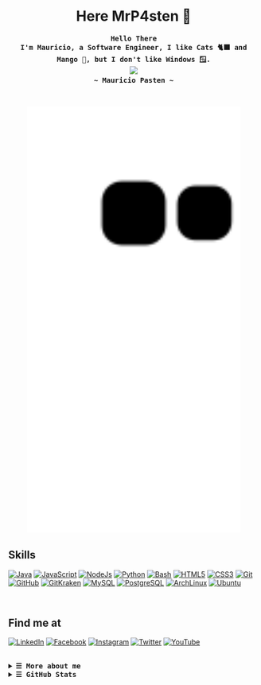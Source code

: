 <h1 align="center">Here MrP4sten 🚀</h1>

<!-- Profile -->
  <p align="center">
    <samp>
      <b>
        Hello There
      <br>
        I'm Mauricio, a Software Engineer, I like Cats 🐈‍⬛ and Mango 🥭, but I don't like Windows 🪟.
      </b>
      <br>
        <image src="https://readme-typing-svg.herokuapp.com?font=JetBrainsMono+Nerd+Font&size=14&pause=1000&color=7A95C9&center=true&width=435&lines=To+infinity+and+beyond.">
      <br>
      <b>
         ~ Mauricio Pasten ~
      </b>    </samp>
  </p>
<br>

<!-- contribution snake -->
<p align="center">
    <img alt="contribution snake" width="85%" src="https://raw.githubusercontent.com/1amSimp1e/1amSimp1e/544749532955a2438af7a7934a17731aa0ea1b43/github-contribution-grid-snake.svg" />
</p>

## Skills

[![Java](https://img.shields.io/badge/Java-fa0202?style=for-the-badge&logo=openjdk&logoColor=white&labelColor=101010)]()
[![JavaScript](https://img.shields.io/badge/JavaScript-F7DF1E?style=for-the-badge&logo=javascript&logoColor=white&labelColor=101010)]()
[![NodeJs](https://img.shields.io/badge/Node.JS-339933?style=for-the-badge&logo=node.js&logoColor=white&labelColor=101010)]()
[![Python](https://img.shields.io/badge/Python-cf870c?style=for-the-badge&logo=python&logoColor=white&labelColor=101010)]()
[![Bash](https://img.shields.io/badge/Bash-4EAA25?style=for-the-badge&logo=gnubash&logoColor=white&labelColor=101010)]()
[![HTML5](https://img.shields.io/badge/HTML5-E34F26?style=for-the-badge&logo=html5&logoColor=white&labelColor=101010)]()
[![CSS3](https://img.shields.io/badge/CSS3-1572B6?style=for-the-badge&logo=css3&logoColor=white&labelColor=101010)]()
[![Git](https://img.shields.io/badge/Git-F05032?style=for-the-badge&logo=git&logoColor=white&labelColor=101010)]()
[![GitHub](https://img.shields.io/badge/GitHub-181717?style=for-the-badge&logo=github&logoColor=white&labelColor=101010)]()
[![GitKraken](https://img.shields.io/badge/GitKraken-179287?style=for-the-badge&logo=gitkraken&logoColor=white&labelColor=101010)]()
[![MySQL](https://img.shields.io/badge/MySQL-4479A1?style=for-the-badge&logo=mysql&logoColor=white&labelColor=101010)]()
[![PostgreSQL](https://img.shields.io/badge/PostgreSQL-4169E1?style=for-the-badge&logo=postgresql&logoColor=white&labelColor=101010)]()
[![ArchLinux](https://img.shields.io/badge/ArchLinux-1793D1?style=for-the-badge&logo=archlinux&logoColor=white&labelColor=101010)]()
[![Ubuntu](https://img.shields.io/badge/Ubuntu-E95420?style=for-the-badge&logo=ubuntu&logoColor=white&labelColor=101010)]()

</br>

## Find me at

[![LinkedIn](https://img.shields.io/badge/LinkedIn-Mauricio_Pasten-0077B5?style=for-the-badge&logo=linkedin&logoColor=white&labelColor=101010)](https://www.linkedin.com/in/mauricio-pasten-1b7a0a198/)
[![Facebook](https://img.shields.io/badge/Facebook-Mauricio_Pasten-1877F2?style=for-the-badge&logo=facebook&logoColor=white&labelColor=101010)](https://www.facebook.com/mrpasten.diana/)
[![Instagram](https://img.shields.io/badge/Instagram-@mrp4sten-E4405F?style=for-the-badge&logo=instagram&logoColor=white&labelColor=101010)](https://www.instagram.com/mrp4sten/)
[![Twitter](https://img.shields.io/badge/Twitter-@MrP4sten-1DA1F2?style=for-the-badge&logo=twitter&logoColor=white&labelColor=101010)](https://twitter.com/MrP4sten)
[![YouTube](https://img.shields.io/badge/YouTube-MrP4sten-FF0000?style=for-the-badge&logo=youtube&logoColor=white&labelColor=101010)](https://www.youtube.com/channel/UC33sQ9ltCkOa-tyUeRZWOGw)

</br>

<details>
  <summary>
    <samp>
      <b>&#9776; More about me</b>
    </samp>
  </summary>
 <div align="center">
  <p>I'm a Jr Fullstack Developer for more than two years.</p>
  
  <p>IT student since 2016 and next year 2023 I will become an IT Engineer, Full Stack and DevOps Developer, In 2019 I became a Computer Technician At the end of 2021 I became a Senior IT Technician.📆</p>
  
  <p>My goal is to become a Full Stack Senior Developer and I hope at some point to share my experience and passion for technology with the community.📚<p>
  
  <p>I currently have experience developing web applications and maintaining web services and applications built with technologies such as Java, JavaScript, NodeJS, MongoDB, Mysql, MSSQL, PostgreSQL, CSS, HTML5, using tools such as SonarQube and Git for CI/CD, Handling Bash Scripting and controlling my working environment with Zsh and Arch Linux. 💻🐧<p>
 </div>

</details>

<details>
 <summary>
  <samp>
   <b>&#9776; GitHub Stats</b>
  </samp>
 </summary>
 <div align="center">
  <img src="https://github-readme-stats.vercel.app/api?username=mrp4sten&show_icons=true&theme=blue-green"> 
 </div>
 <div align="center">
  <img src="https://github-readme-stats.vercel.app/api/top-langs/?username=mrp4sten&layout=donut&theme=blue-green&langs_count=20"> 
 </div>
</details>

